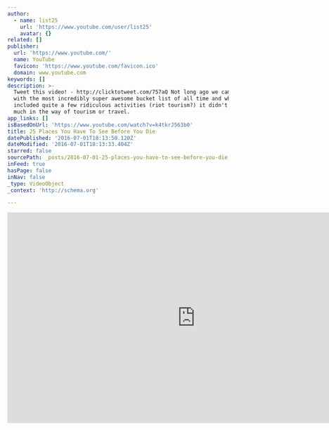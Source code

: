 ```yaml
---
author:
  - name: list25
    url: 'https://www.youtube.com/user/list25'
    avatar: {}
related: []
publisher:
  url: 'https://www.youtube.com/'
  name: YouTube
  favicon: 'https://www.youtube.com/favicon.ico'
  domain: www.youtube.com
keywords: []
description: >-
  Tweet this video! - http://clicktotweet.com/757aQ Not long ago we came to you
  with the most incredibly super awesome bucket list of all time and while it
  included quite a few ridiculous activities (riot tourism?) it didn't mention
  much in the way of tourism or travel.
app_links: []
isBasedOnUrl: 'https://www.youtube.com/watch?v=k4tkrJ563b0'
title: 25 Places You Have To See Before You Die
datePublished: '2016-07-01T18:13:50.120Z'
dateModified: '2016-07-01T18:13:33.404Z'
starred: false
sourcePath: _posts/2016-07-01-25-places-you-have-to-see-before-you-die.md
inFeed: true
hasPage: false
inNav: false
_type: VideoObject
_context: 'http://schema.org'

---
```

<iframe src="https://cdn.embedly.com/widgets/media.html?src=https%3A%2F%2Fwww.youtube.com%2Fembed%2Fk4tkrJ563b0%3Ffeature%3Doembed&amp;url=http%3A%2F%2Fwww.youtube.com%2Fwatch%3Fv%3Dk4tkrJ563b0&amp;image=https%3A%2F%2Fi.ytimg.com%2Fvi%2Fk4tkrJ563b0%2Fhqdefault.jpg&amp;key=b7d04c9b404c499eba89ee7072e1c4f7&amp;type=text%2Fhtml&amp;schema=youtube" width="854" height="480" scrolling="no" frameborder="0" allowfullscreen="" style=""></iframe>